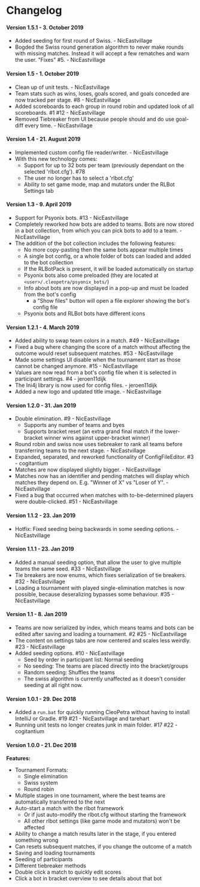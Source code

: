 # Changelog

#### Version 1.5.1 - 3. October 2019
- Added seeding for first round of Swiss. - NicEastvillage
- Bogded the Swiss round generation algorithm to never make rounds with missing matches. Instead
  it will accept a few rematches and warn the user. "Fixes" #5. - NicEastvillage

#### Version 1.5 - 1. October 2019
- Clean up of unit tests. - NicEastvillage
- Team stats such as wins, loses, goals scored, and goals conceded are now tracked per stage. #8 - NicEastvillage
- Added scoreboards to each group in round robin and updated look of all scoreboards. #1 #12 - NicEastvillage
- Removed Tiebreaker from UI because people should and do use goal-diff every time. - NicEastvillage

#### Version 1.4 - 21. August 2019
- Implemented custom config file reader/writer. - NicEastvillage
- With this new technology comes:
    - Support for up to 32 bots per team (previously dependant on the selected 'rlbot.cfg'). #78
    - The user no longer has to select a 'rlbot.cfg'
    - Ability to set game mode, map and mutators under the RLBot Settings tab

#### Version 1.3 - 9. April 2019
- Support for Psyonix bots. #13 - NicEastvillage
- Completely reworked how bots are added to teams. Bots are now stored in a bot collection, from which you can pick bots to add to a team. - NicEastvillage
- The addition of the bot collection includes the following features:
    - No more copy-pasting then the same bots appear multiple times
    - A single bot config, or a whole folder of bots can loaded and added to the bot collection
    - If the RLBotPack is present, it will be loaded automatically on startup
    - Psyonix bots also come preloaded (they are located at `<user>/.cleopetra/psyonix_bots/`)
    - Info about bots are now displayed in a pop-up and must be loaded from the bot's config
        - a "Show files" button will open a file explorer showing the bot's config file
    - Psyonix bots and RLBot bots have different icons

#### Version 1.2.1 - 4. March 2019
- Added ability to swap team colors in a match. #49 - NicEastvillage
- Fixed a bug where changing the score of a match without affecting the outcome would reset subsequent matches. #53 - NicEastvillage
- Made some settings UI disable when the tournament start as those cannot be changed anymore. #15 - NicEastvillage
- Values are now read from a bot's config file when it is selected in participant settings. #4 - jeroen11dijk
- The Ini4j library is now used for config files. - jeroen11dijk
- Added a new logo and updated title image. - NicEastvillage

#### Version 1.2.0 - 31. Jan 2019
- Double elimination. #9 - NicEastvillage
    - Supports any number of teams and byes
    - Supports bracket reset (an extra grand final match if the lower-bracket winner wins against upper-bracket winner)
- Round robin and swiss now uses tiebreaker to rank all teams before transferring teams to the next stage. - NicEastvillage
- Expanded, separated, and reworked functionality of ConfigFileEditor. #3 - cogitantium
- Matches are now displayed slightly bigger. - NicEastvillage
- Matches now has an identifier and pending matches will display which matches they depend on. E.g. "Winner of X" vs "Loser of Y". - NicEastvillage
- Fixed a bug that occurred when matches with to-be-determined players were double-clicked. #51 - NicEastvillage

#### Version 1.1.2 - 23. Jan 2019
- Hotfix: Fixed seeding being backwards in some seeding options. - NicEastvillage

#### Version 1.1.1 - 23. Jan 2019
- Added a manual seeding option, that allow the user to give multiple teams the same seed. #33 - NicEastvillage
- Tie breakers are now enums, which fixes serialization of tie breakers. #32 - NicEastvillage
- Loading a tournament with played single-elimination matches is now possible, because deseralizing bypasses some behaviour. #35 - NicEastvillage

#### Version 1.1 - 8. Jan 2019
- Teams are now serialized by index, which means teams and bots can be edited after saving and loading a tournament. #2 #25 - NicEastvillage
- The content on settings tabs are now centered and scales less weirdly. #23 - NicEastvillage
- Added seeding options. #10 - NicEastvillage
    - Seed by order in participant list: Normal seeding
    - No seeding: The teams are placed directly into the bracket/groups
    - Random seeding: Shuffles the teams
    - The swiss algorithm is currently unaffected as it doesn't consider seeding at all right now.

#### Version 1.0.1 - 29. Dec 2018
- Added a `run.bat` for quickly running CleoPetra without having to install IntelliJ or Gradle. #19 #21 - NicEastvillage and tarehart
- Running unit tests no longer creates junk in main folder. #17 #22 - cogitantium

#### Version 1.0.0 - 21. Dec 2018
**Features:**
- Tournament Formats:
    - Single elimination
    - Swiss system
    - Round robin
- Multiple stages in one tournament, where the best teams are automatically transferred to the next
- Auto-start a match with the rlbot framework
    - Or if just auto-modify the rlbot.cfg without starting the framework
    - All other rlbot settings (like game mode and mutators) won't be affected
- Ability to change a match results later in the stage, if you entered something wrong
- Can resets subsequent matches, if you change the outcome of a match
- Saving and loading tournaments
- Seeding of participants
- Different tiebreaker methods
- Double click a match to quickly edit scores
- Click a bot in bracket overview to see details about that bot
